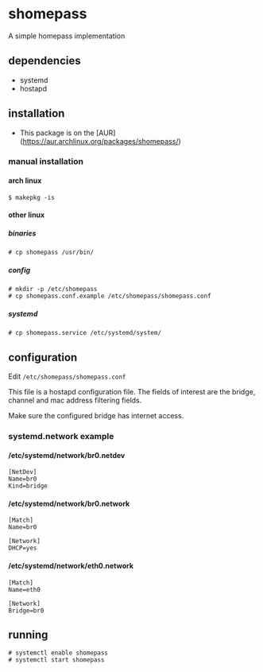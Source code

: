 # shomepass
A simple homepass implementation

## dependencies
* systemd
* hostapd

## installation
* This package is on the [AUR] (https://aur.archlinux.org/packages/shomepass/)
 
### manual installation
#### arch linux
```
$ makepkg -is
```

#### other linux
##### binaries
```
# cp shomepass /usr/bin/
```

##### config
```
# mkdir -p /etc/shomepass
# cp shomepass.conf.example /etc/shomepass/shomepass.conf
```

##### systemd
```
# cp shomepass.service /etc/systemd/system/
```

## configuration
Edit `/etc/shomepass/shomepass.conf`

This file is a hostapd configuration file. The fields of interest are the bridge, channel and mac address filtering fields.

Make sure the configured bridge has internet access. 

### systemd.network example
#### /etc/systemd/network/br0.netdev
```
[NetDev]
Name=br0
Kind=bridge
```

#### /etc/systemd/network/br0.network
```
[Match]
Name=br0

[Network]
DHCP=yes
```

#### /etc/systemd/network/eth0.network
```
[Match]
Name=eth0

[Network]
Bridge=br0
```

## running
```
# systemctl enable shomepass
# systemctl start shomepass
```
